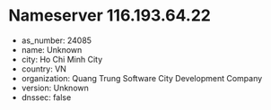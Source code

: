 # Nameserver 116.193.64.22

* as_number: 24085
* name: Unknown
* city: Ho Chi Minh City
* country: VN
* organization: Quang Trung Software City Development Company
* version: Unknown
* dnssec: false
